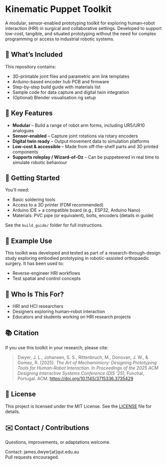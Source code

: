 # Kinematic Puppet Toolkit

A modular, sensor-enabled prototyping toolkit for exploring human–robot interaction (HRI) in surgical and collaborative settings. Developed to support low-cost, tangible, and situated prototyping without the need for complex programming or access to industrial robotic systems.

## 🧩 What’s Included

This repository contains:
- 3D-printable joint files and parametric arm link templates
- Arduino-based encoder hub PCB and firmware
- Step-by-step build guide with materials list
- Sample code for data capture and digital twin integration
- (Optional) Blender visualisation rig setup

## 🎯 Key Features

- **Modular** – Build a range of robot arm forms, including UR5/UR10 analogues
- **Sensor-enabled** – Capture joint rotations via rotary encoders
- **Digital twin ready** – Output movement data to simulation platforms
- **Low-cost & accessible** – Made from off-the-shelf parts and 3D printed components
- **Supports roleplay / Wizard-of-Oz** – Can be puppeteered in real time to simulate robotic behaviour

## 🚀 Getting Started

You’ll need:
- Basic soldering tools
- Access to a 3D printer (FDM recommended)
- Arduino IDE + a compatible board (e.g., ESP32, Arduino Nano)
- Materials: PVC pipe (or equivalent), bolts, encoders (details in guide)

See the `build_guide/` folder for full instructions.

## 🎥 Example Use

This toolkit was developed and tested as part of a research-through-design study exploring embodied prototyping in robotic-assisted orthopaedic surgery. It has been used to:
- Reverse-engineer HRI workflows
- Test spatial and control concepts

## 👤 Who Is This For?

- HRI and HCI researchers
- Designers exploring human–robot interaction
- Educators and students working on HRI research projects

## 📚 Citation

If you use this toolkit in your research, please cite:

> Dwyer, J. L., Johansen, S. S., Rittenbruch, M., Donovan, J. W., & Gomez, R. (2025). *The Art of Mechamimicry: Designing Prototyping Tools for Human-Robot Interaction*. In *Proceedings of the 2025 ACM Designing Interactive Systems Conference (DIS '25)*, Funchal, Portugal. ACM. https://doi.org/10.1145/3715336.3735429

## 📜 License

This project is licensed under the MIT License.
See the [LICENSE](./LICENSE) file for details.

## ✉️ Contact / Contributions

Questions, improvements, or adaptations welcome.

Contact: james.dwyer[at]qut.edu.au  
Pull requests encouraged.

